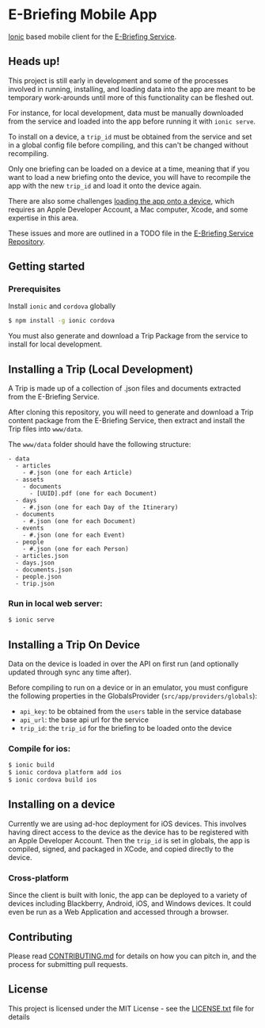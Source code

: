 # E-Briefing Mobile App

[Ionic](https://ionicframework.com/framework) based mobile client for the [E-Briefing Service](https://github.com/cds-snc/e-briefing-service).

## Heads up!

This project is still early in development and some of the processes involved in running, installing, and loading data 
into the app are meant to be temporary work-arounds until more of this functionality can be fleshed out.

For instance, for local development, data must be manually downloaded from the service and loaded into the app before 
running it with `ionic serve`.

To install on a device, a `trip_id` must be obtained from the service and set in a global config file before compiling, 
and this can't be changed without recompiling.

Only one briefing can be loaded on a device at a time, meaning that if you want to load a new briefing onto the device, 
you will have to recompile the app with the new `trip_id` and load it onto the device again.

There are also some challenges [loading the app onto a device](#loading-the-app-onto-a-device), which requires an
Apple Developer Account, a Mac computer, Xcode, and some expertise in this area.

These issues and more are outlined in a TODO file in the 
[E-Briefing Service Repository](https://github.com/cds-snc/e-briefing-service).

## Getting started

### Prerequisites

Install `ionic` and `cordova` globally

```bash
$ npm install -g ionic cordova
```

You must also generate and download a Trip Package from the service to install for local development.

## Installing a Trip (Local Development)

A Trip is made up of a collection of .json files and documents extracted from the E-Briefing Service.

After cloning this repository, you will need to generate and download a Trip content package from the E-Briefing
Service, then extract and install the Trip files into `www/data`.

The `www/data` folder should have the following structure:

```
- data
  - articles
    - #.json (one for each Article)
  - assets
    - documents
      - [UUID].pdf (one for each Document)
  - days
    - #.json (one for each Day of the Itinerary)
  - documents
    - #.json (one for each Document)
  - events
    - #.json (one for each Event)
  - people
    - #.json (one for each Person)
  - articles.json
  - days.json
  - documents.json
  - people.json
  - trip.json
```  

### Run in local web server:

```bash
$ ionic serve
```

## Installing a Trip On Device

Data on the device is loaded in over the API on first run (and optionally updated through sync any time after).

Before compiling to run on a device or in an emulator, you must configure the following properties in the 
GlobalsProvider (`src/app/providers/globals`):

- `api_key`: to be obtained from the `users` table in the service database
- `api_url`: the base api url for the service
- `trip_id`: the `trip_id` for the briefing to be loaded onto the device

### Compile for ios:

```bash
$ ionic build
$ ionic cordova platform add ios
$ ionic cordova build ios
```

## Installing on a device

Currently we are using ad-hoc deployment for iOS devices.  This involves having direct access to the device as the 
device has to be registered with an Apple Developer Account.  Then the `trip_id` is set in globals, the app is compiled, 
signed, and packaged in XCode, and copied directly to the device.

### Cross-platform

Since the client is built with Ionic, the app can be deployed to a variety of devices including Blackberry,
Android, iOS, and Windows devices.  It could even be run as a Web Application and accessed through a browser.

## Contributing

Please read [CONTRIBUTING.md](CONTRIBUTING.md) for details on how you can pitch in, and the process for submitting pull requests.

## License

This project is licensed under the MIT License - see the [LICENSE.txt](LICENSE.txt) file for details